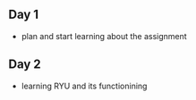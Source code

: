 ## Day 1

- plan and start learning about the assignment

## Day 2

- learning RYU and its functionining